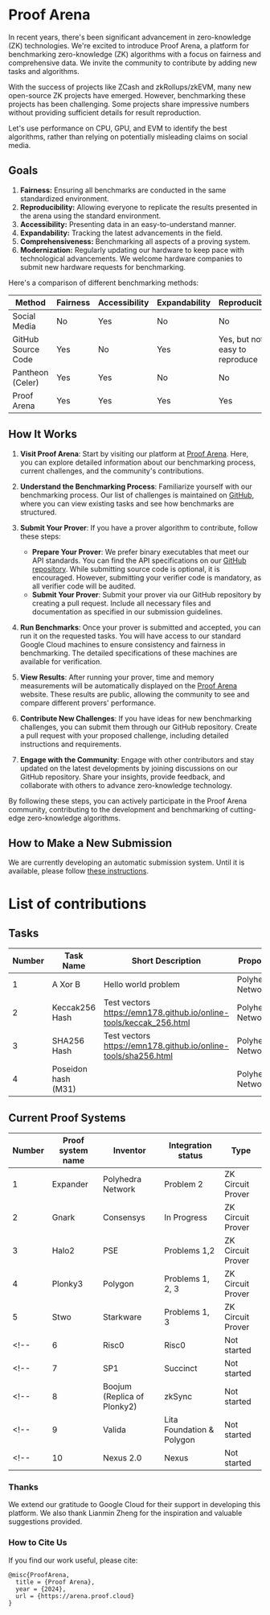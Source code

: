 # Proof Arena

In recent years, there's been significant advancement in zero-knowledge (ZK) technologies. We're excited to introduce Proof Arena, a platform for benchmarking zero-knowledge (ZK) algorithms with a focus on fairness and comprehensive data. We invite the community to contribute by adding new tasks and algorithms.

With the success of projects like ZCash and zkRollups/zkEVM, many new open-source ZK projects have emerged. However, benchmarking these projects has been challenging. Some projects share impressive numbers without providing sufficient details for result reproduction.

Let's use performance on CPU, GPU, and EVM to identify the best algorithms, rather than relying on potentially misleading claims on social media.

## Goals

1. **Fairness:** Ensuring all benchmarks are conducted in the same standardized environment.
2. **Reproducibility:** Allowing everyone to replicate the results presented in the arena using the standard environment.
3. **Accessibility:** Presenting data in an easy-to-understand manner.
4. **Expandability:** Tracking the latest advancements in the field.
5. **Comprehensiveness:** Benchmarking all aspects of a proving system.
6. **Modernization:** Regularly updating our hardware to keep pace with technological advancements. We welcome hardware companies to submit new hardware requests for benchmarking.

Here's a comparison of different benchmarking methods:

| Method | Fairness | Accessibility | Expandability | Reproducibility | Modernization | Comprehensiveness |
| --- | --- | --- | --- | --- | --- | --- |
| Social Media | No | Yes | No | No | No | No |
| GitHub Source Code | Yes | No | Yes | Yes, but not easy to reproduce | No | Yes |
| Pantheon (Celer) | Yes | Yes | No | No | No | Yes |
| Proof Arena | Yes | Yes | Yes | Yes | Yes | Yes |

## How It Works

1. **Visit Proof Arena**: Start by visiting our platform at [Proof Arena](https://proofarena.org). Here, you can explore detailed information about our benchmarking process, current challenges, and the community's contributions.

2. **Understand the Benchmarking Process**: Familiarize yourself with our benchmarking process. Our list of challenges is maintained on [GitHub](https://github.com/PolyhedraZK/proof-arena), where you can view existing tasks and see how benchmarks are structured.

3. **Submit Your Prover**: If you have a prover algorithm to contribute, follow these steps:

   - **Prepare Your Prover**: We prefer binary executables that meet our API standards. You can find the API specifications on our [GitHub repository](https://github.com/PolyhedraZK/proof-arena). While submitting source code is optional, it is encouraged. However, submitting your verifier code is mandatory, as all verifier code will be audited.
   - **Submit Your Prover**: Submit your prover via our GitHub repository by creating a pull request. Include all necessary files and documentation as specified in our submission guidelines.

4. **Run Benchmarks**: Once your prover is submitted and accepted, you can run it on the requested tasks. You will have access to our standard Google Cloud machines to ensure consistency and fairness in benchmarking. The detailed specifications of these machines are available for verification.

5. **View Results**: After running your prover, time and memory measurements will be automatically displayed on the [Proof Arena](https://arena.proof.cloud) website. These results are public, allowing the community to see and compare different provers' performance.

6. **Contribute New Challenges**: If you have ideas for new benchmarking challenges, you can submit them through our GitHub repository. Create a pull request with your proposed challenge, including detailed instructions and requirements.

7. **Engage with the Community**: Engage with other contributors and stay updated on the latest developments by joining discussions on our GitHub repository. Share your insights, provide feedback, and collaborate with others to advance zero-knowledge technology.

By following these steps, you can actively participate in the Proof Arena community, contributing to the development and benchmarking of cutting-edge zero-knowledge algorithms.

## How to Make a New Submission

We are currently developing an automatic submission system. Until it is available, please follow [these instructions](https://github.com/PolyhedraZK/proof-arena/blob/main/docs/how_to_contribute.md).

# List of contributions

## Tasks

| Number | Task Name | Short Description | Proposer | Status | Link |
| --- | --- | --- | --- | --- | --- |
| 1 | A Xor B | Hello world problem | Polyhedra Network | Final | [Link](https://proofarena.org/problems/1) |
| 2 | Keccak256 Hash | Test vectors https://emn178.github.io/online-tools/keccak_256.html | Polyhedra Network | Final | [Link](https://proofarena.org/problems/2) |
| 3 | SHA256 Hash | Test vectors https://emn178.github.io/online-tools/sha256.html | Polyhedra Network | Draft | [Link](https://proofarena.org/problems/3) |
| 4 | Poseidon hash (M31) |  | Polyhedra Network | Final | [Link](https://proofarena.org/problems/1) |


## Current Proof Systems

| Number | Proof system name | Inventor | Integration status | Type |
| --- | --- | --- | --- | --- |
| 1 | Expander | Polyhedra Network | Problem 2 | ZK Circuit Prover |
| 2 | Gnark | Consensys | In Progress | ZK Circuit Prover |
| 3 | Halo2 | PSE | Problems 1,2 | ZK Circuit Prover |
| 4 | Plonky3 | Polygon | Problems 1, 2, 3 | ZK Circuit Prover |
| 5 | Stwo | Starkware | Problems 1, 3 | ZK Circuit Prover |
<!-- | 6 | Risc0 | Risc0 | Not started | zkVM | -->
<!-- | 7 | SP1 | Succinct | Not started | zkVM | -->
<!-- | 8 | Boojum (Replica of Plonky2) | zkSync | Not started | ZK Circuit Prover | -->
<!-- | 9 | Valida | Lita Foundation & Polygon | Not started | zkVM | -->
<!-- | 10 | Nexus 2.0 | Nexus | Not started | zkVM | -->

### Thanks

We extend our gratitude to Google Cloud for their support in developing this platform. We also thank Lianmin Zheng for the inspiration and valuable suggestions provided.

### How to Cite Us

If you find our work useful, please cite:

```
@misc{ProofArena,
  title = {Proof Arena},
  year = {2024},
  url = {https://arena.proof.cloud}
}
```

